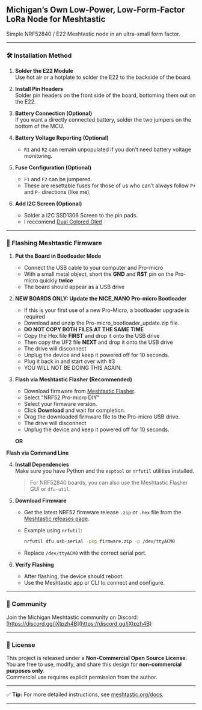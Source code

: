 ## Michigan’s Own Low-Power, Low-Form-Factor LoRa Node for Meshtastic

Simple NRF52840 / E22 Meshtastic node in an ultra-small form factor.

---

### 🛠️ Installation Method

1. **Solder the E22 Module**  
   Use hot air or a hotplate to solder the E22 to the backside of the board.

2. **Install Pin Headers**  
   Solder pin headers on the front side of the board, bottoming them out on the E22.

3. **Battery Connection (Optional)**  
   If you want a directly connected battery, solder the two jumpers on the bottom of the MCU.

4. **Battery Voltage Reporting (Optional)**  
   - `R1` and `R2` can remain unpopulated if you don’t need battery voltage monitoring.

5. **Fuse Configuration (Optional)**  
   - `F1` and `F2` can be jumpered.  
   - These are resettable fuses for those of us who can’t always follow `P+` and `P-` directions (like me).

6. **Add I2C Screen (Optional)**
	- Solder a I2C SSD1306 Screen to the pin pads.
	- I reccomend [Dual Colored Oled](https://a.co/d/a9zIK9t)
---

### 💾 Flashing Meshtastic Firmware

1. **Put the Board in Bootloader Mode**  
   - Connect the USB cable to your computer and Pro-micro
   - With a small metal object, short the **GND** and **RST** pin on the Pro-micro quickly **twice**
   - The board should appear as a USB drive

2. **NEW BOARDS ONLY: Update the NICE_NANO Pro-micro Bootloader**
   - If this is your first use of a new Pro-Micro, a bootloader upgrade is required
   - Download and unzip the Pro-micro_bootloader_update.zip file.
   - **DO NOT COPY BOTH FILES AT THE SAME TIME**
   - Copy the Hex file **FIRST** and drop it onto the USB drive
   - Then copy the UF2 file **NEXT** and drop it onto the USB drive
   - The drive will disconnect
   - Unplug the device and keep it powered off for 10 seconds.
   - Plug it back in and start over with #3
   - YOU WILL NOT BE DOING THIS AGAIN.

3. **Flash via Meshtastic Flasher (Recommended)**  
   - Download firmware from [Meshtastic Flasher](https://flasher.meshtastic.org).
   - Select "NRF52 Pro-micro DIY" 
   - Select your firmware version.
   - Click **Download** and wait for completion.
   - Drag the downloaded firmware file to the Pro-micro USB drive.
   - The drive will disconnect
   - Unplug the device and keep it powered off for 10 seconds.

   **OR**

**Flash via Command Line**

4. **Install Dependencies**  
   Make sure you have Python and the `esptool` or `nrfutil` utilities installed.  
   > For NRF52840 boards, you can also use the Meshtastic Flasher GUI or `dfu-util`.

5. **Download Firmware**  
   - Get the latest NRF52 firmware release `.zip` or `.hex` file from the [Meshtastic releases page](https://github.com/meshtastic/firmware/releases).
  

   - Example using `nrfutil`:
     ```bash
     nrfutil dfu usb-serial -pkg firmware.zip -p /dev/ttyACM0
     ```
   - Replace `/dev/ttyACM0` with the correct serial port.

6. **Verify Flashing**  
   - After flashing, the device should reboot.
   - Use the Meshtastic app or CLI to connect and configure.

---

### 💬 Community

Join the Michigan Meshtastic community on Discord:  
[https://discord.gg/jXtpzh4B](https://discord.gg/jXtpzh4B)

---

### 📝 License

This project is released under a **Non-Commercial Open Source License**.  
You are free to use, modify, and share this design for **non-commercial purposes only**.  
Commercial use requires explicit permission from the author.

---

✅ **Tip:** For more detailed instructions, see [meshtastic.org/docs](https://meshtastic.org/docs).

---
